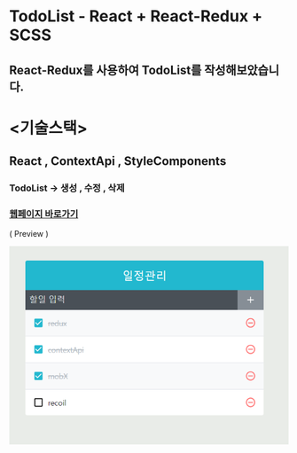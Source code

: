 # TodoList - React + React-Redux + SCSS

## React-Redux를 사용하여 TodoList를 작성해보았습니다.

# <기술스택>
## React , ContextApi , StyleComponents

### TodoList -> 생성 , 수정 , 삭제

### [웹페이지 바로가기](https://wondonghwi.github.io/React_Redux_TodoList/)

( Preview ) <br/>

![](img.png)
